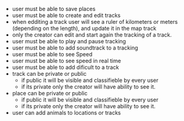 - user must be able to save places
- user must be able to create and edit tracks
 - when edditing a track user will see a ruler of kilometers or meters (depending on the length), and update it in the map track
 - only the creator can edit and start again the tracking of a track.
- user must be able to play and pause tracking
- user must be able to add soundtrack to a tracking
- user must be able to see Speed
- user must be able to see speed in real time
- user must be able to add dificult to a track
- track can be private or public
  - if public it will be visible and classifieble by every user
  - if its private only the creator will have ability to see it.
- place can be private or public
  - if public it will be visible and classifieble by every user
  - if its private only the creator will have ability to see it.
- user can add animals to locations or tracks
